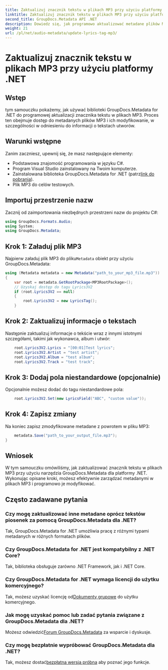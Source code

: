 ```yaml
---
title: Zaktualizuj znacznik tekstu w plikach MP3 przy użyciu platformy .NET
linktitle: Zaktualizuj znacznik tekstu w plikach MP3 przy użyciu platformy .NET
second_title: GroupDocs.Metadata API .NET
description: Dowiedz się, jak programowo aktualizować metadane plików MP3, w tym teksty piosenek, wykonawcę i szczegóły albumu, przy użyciu narzędzia GroupDocs.Metadata dla platformy .NET.
weight: 21
url: /pl/net/audio-metadata/update-lyrics-tag-mp3/
---
```


# Zaktualizuj znacznik tekstu w plikach MP3 przy użyciu platformy .NET

## Wstęp
tym samouczku pokażemy, jak używać biblioteki GroupDocs.Metadata for .NET do programowej aktualizacji znacznika tekstu w plikach MP3. Proces ten obejmuje dostęp do metadanych plików MP3 i ich modyfikowanie, w szczególności w odniesieniu do informacji o tekstach utworów.
## Warunki wstępne
Zanim zaczniesz, upewnij się, że masz następujące elementy:
- Podstawowa znajomość programowania w języku C#.
- Program Visual Studio zainstalowany na Twoim komputerze.
-  Zainstalowana biblioteka GroupDocs.Metadata for .NET (patrz[link do pobrania](https://releases.groupdocs.com/metadata/net/)).
- Plik MP3 do celów testowych.

## Importuj przestrzenie nazw
Zacznij od zaimportowania niezbędnych przestrzeni nazw do projektu C#:
```csharp
using GroupDocs.Formats.Audio;
using System;
using GroupDocs.Metadata;
```
## Krok 1: Załaduj plik MP3
 Najpierw załaduj plik MP3 do pliku`Metadata` obiekt przy użyciu GroupDocs.Metadata:
```csharp
using (Metadata metadata = new Metadata("path_to_your_mp3_file.mp3"))
{
    var root = metadata.GetRootPackage<MP3RootPackage>();
    // Uzyskaj dostęp do tagu Lyrics3V2
    if (root.Lyrics3V2 == null)
    {
        root.Lyrics3V2 = new LyricsTag();
    }
```
## Krok 2: Zaktualizuj informacje o tekstach
Następnie zaktualizuj informacje o tekście wraz z innymi istotnymi szczegółami, takimi jak wykonawca, album i utwór:
```csharp
    root.Lyrics3V2.Lyrics = "[00:01]Test lyrics";
    root.Lyrics3V2.Artist = "test artist";
    root.Lyrics3V2.Album = "test album";
    root.Lyrics3V2.Track = "test track";
```
## Krok 3: Dodaj pola niestandardowe (opcjonalnie)
Opcjonalnie możesz dodać do tagu niestandardowe pola:
```csharp
    root.Lyrics3V2.Set(new LyricsField("ABC", "custom value"));
```
## Krok 4: Zapisz zmiany
Na koniec zapisz zmodyfikowane metadane z powrotem w pliku MP3:
```csharp
    metadata.Save("path_to_your_output_file.mp3");
}
```

## Wniosek
W tym samouczku omówiliśmy, jak zaktualizować znacznik tekstu w plikach MP3 przy użyciu narzędzia GroupDocs.Metadata dla platformy .NET. Wykonując opisane kroki, możesz efektywnie zarządzać metadanymi w plikach MP3 i programowo je modyfikować.

## Często zadawane pytania
### Czy mogę zaktualizować inne metadane oprócz tekstów piosenek za pomocą GroupDocs.Metadata dla .NET?
Tak, GroupDocs.Metadata for .NET umożliwia pracę z różnymi typami metadanych w różnych formatach plików.
### Czy GroupDocs.Metadata for .NET jest kompatybilny z .NET Core?
Tak, biblioteka obsługuje zarówno .NET Framework, jak i .NET Core.
### Czy GroupDocs.Metadata for .NET wymaga licencji do użytku komercyjnego?
 Tak, możesz uzyskać licencję od[Dokumenty grupowe](https://purchase.groupdocs.com/buy) do użytku komercyjnego.
### Jak mogę uzyskać pomoc lub zadać pytania związane z GroupDocs.Metadata dla .NET?
 Możesz odwiedzić[Forum GroupDocs.Metadata](https://forum.groupdocs.com/c/metadata/14) za wsparcie i dyskusje.
### Czy mogę bezpłatnie wypróbować GroupDocs.Metadata dla .NET?
 Tak, możesz dostać[bezpłatna wersja próbna](https://releases.groupdocs.com/) aby poznać jego funkcje.